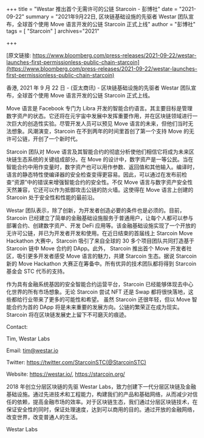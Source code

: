 +++
title = "Westar 推出首个无需许可的公链 Starcoin - 彭博社"
date = "2021-09-22"
summary = "2021年9月22日, 区块链基础设施的先驱者 Westar 团队宣布，全球首个使用 Move 语言开发的公链 Starcoin 正式上线"
author = "彭博社"
tags = [
    "Starcoin"
]
archives="2021"

+++

[原文链接: https://www.bloomberg.com/press-releases/2021-09-22/westar-launches-first-permissionless-public-chain-starcoin](https://www.bloomberg.com/press-releases/2021-09-22/westar-launches-first-permissionless-public-chain-starcoin)

香港, 2021 年 9 月 22 日 - (亚太商讯) - 区块链基础设施的先驱者 Westar 团队宣布，全球首个使用 Move 语言开发的公链 Starcoin 正式上线。

Move 语言是 Facebook 专门为 Libra 开发的智能合约语言。其主要目标是管理数字资产的状态。它还将在元宇宙中发展中发挥重要作用，并在区块链领域进行一次巨大的创造性实验。尽管开发人员可以预见 Move 语言的未来，但他们当时无法想象。风潮演变，Starcoin 在不到两年的时间里首创了第一个支持 Move 的无许可公链，开创了一个新时代。

Starcoin 团队对 Move 语言及其智能合约的彻底分析使他们相信它将成为未来区块链生态系统的关键组成部分。在 Move 的设计中，数字资产是一等公民。当在智能合约中用作变量时，数字资产也可以用作参数、返回值和其他输入。编译时，语言的静态特性使编译器的安全检查变得更容易。因此，可以通过在发布前检查“资源”中的错误来增强智能合约的安全性。不仅 Move 语言与数字资产安全性天然兼容，它还可以作为抵御攻击公链的防火墙。这使得在 Move 语言上创建的 Starcoin 处于安全性和性能的最前沿。

Westar 团队表示，除了创新，为开发者创造必要的条件也是必须的。目前，Starcoin 已经建立了简单的金融基础设施服务于普通用户，让每个人都可以参与部署合约、创建数字资产、开发 DeFi 应用等。该金融基础设施实现了一个开放的无许可公链，并已为开发者开发和使用。在近日结束的首届线上 Starcoin Move Hackathon 大赛中，Starcoin 吸引了来自全球的 30 多个项目团队共同打造基于 Starcoin 链中 Move 合约的 DApp。此外， Starcoin 推出首个 Move 开发者社区，吸引更多开发者感受 Move 语言的魅力，共建 Starcoin 生态。据说 Starcoin 新的 Move Hackathon 大赛正在筹备中。所有优异的技术团队都将得到 Starcoin 基金会 STC 代币的支持。

作为具有金融系统基因的安全智能合约运营平台，Starcoin 已经能够体现去中心化世界的所有市场想象。无论 Starcoin 尝试 NFT 还是 Swap 都将很快落地，这些都给行业带来了更多的可能性和希望。 虽然 Starcoin 还很年轻，但以 Move 智能合约为首的 DApp 将是未来重要的发展方向。公链的繁荣正在成为现实。 Starcoin 将在区块链发展史上留下不可磨灭的痕迹。

Contact:

Tim, Westar Labs

Email: tim@westar.io

Twitter: https://twitter.com/StarcoinSTC(@StarcoinSTC)

Website: https://westar.io/, https://starcoin.org/

2018 年创立分层区块链的先驱 Westar Labs，致力创建下一代分层区块链及金融基础设施。通过先进技术和工程能力，构建我们的产品和基础网络，从而减少对信任的依赖，提高金融市场的效率。对于区块链生态，我们通过分层区块链技术，在保证安全性的同时，保证处理速度，达到可以商用的目的。通过开放的金融网络，改变世界，改变普通人的生活。

Westar Labs

